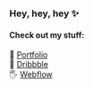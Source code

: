 ### Hey, hey, hey ✨

#### Check out my stuff:

🤙 [Portfolio](https://www.google.com)  
🙏 [Dribbble](https://dribbble.com/robingranqvist)  
🖐 [Webflow](https://webflow.com/robingranqvist)  

<!--
**robingranqvist/robingranqvist** is a ✨ _special_ ✨ repository because its `README.md` (this file) appears on your GitHub profile.

Here are some ideas to get you started:

- 🔭 I’m currently working on ...
- 🌱 I’m currently learning ...
- 👯 I’m looking to collaborate on ...
- 🤔 I’m looking for help with ...
- 💬 Ask me about ...
- 📫 How to reach me: ...
- 😄 Pronouns: ...
- ⚡ Fun fact: ...
-->
